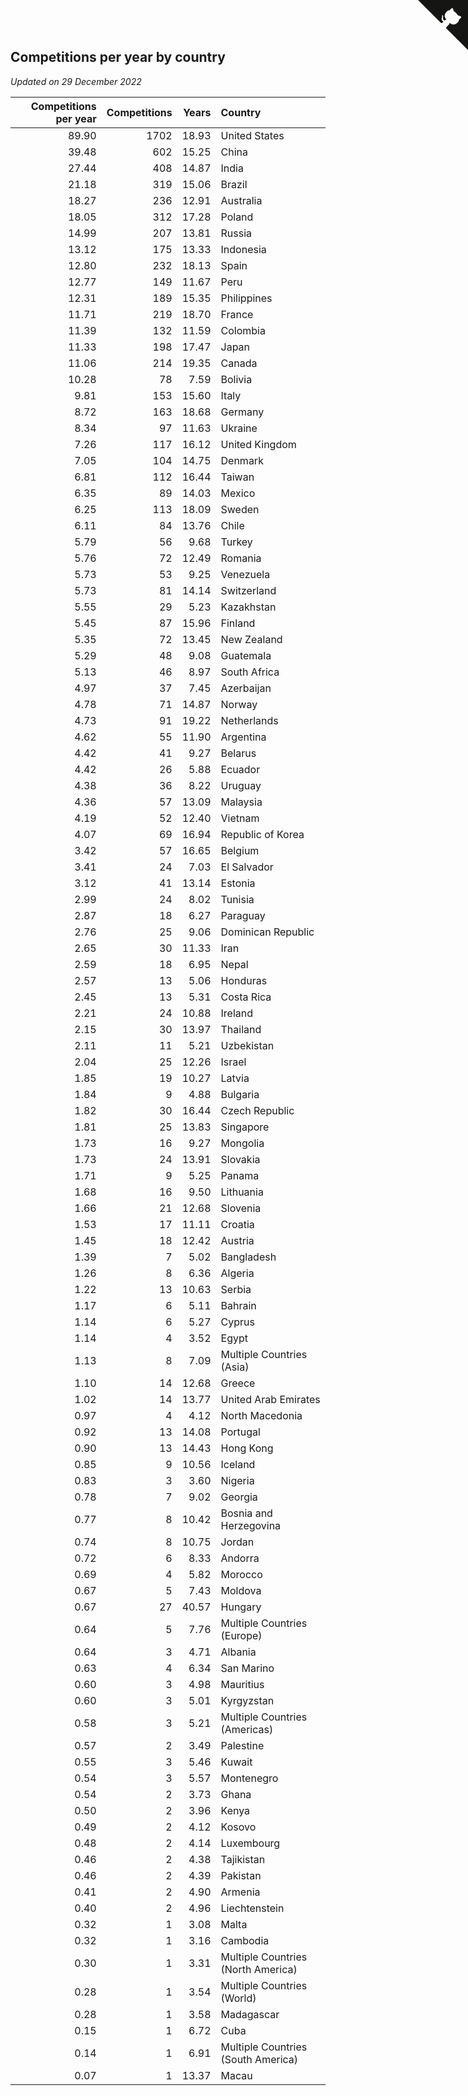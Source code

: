 ## Competitions per year by country

*Updated on 29 December 2022*

| Competitions per year | Competitions | Years | Country |
| ---: | ---: | ---: | :--- |
| 89.90 | 1702 | 18.93 | United States |
| 39.48 | 602 | 15.25 | China |
| 27.44 | 408 | 14.87 | India |
| 21.18 | 319 | 15.06 | Brazil |
| 18.27 | 236 | 12.91 | Australia |
| 18.05 | 312 | 17.28 | Poland |
| 14.99 | 207 | 13.81 | Russia |
| 13.12 | 175 | 13.33 | Indonesia |
| 12.80 | 232 | 18.13 | Spain |
| 12.77 | 149 | 11.67 | Peru |
| 12.31 | 189 | 15.35 | Philippines |
| 11.71 | 219 | 18.70 | France |
| 11.39 | 132 | 11.59 | Colombia |
| 11.33 | 198 | 17.47 | Japan |
| 11.06 | 214 | 19.35 | Canada |
| 10.28 | 78 | 7.59 | Bolivia |
| 9.81 | 153 | 15.60 | Italy |
| 8.72 | 163 | 18.68 | Germany |
| 8.34 | 97 | 11.63 | Ukraine |
| 7.26 | 117 | 16.12 | United Kingdom |
| 7.05 | 104 | 14.75 | Denmark |
| 6.81 | 112 | 16.44 | Taiwan |
| 6.35 | 89 | 14.03 | Mexico |
| 6.25 | 113 | 18.09 | Sweden |
| 6.11 | 84 | 13.76 | Chile |
| 5.79 | 56 | 9.68 | Turkey |
| 5.76 | 72 | 12.49 | Romania |
| 5.73 | 53 | 9.25 | Venezuela |
| 5.73 | 81 | 14.14 | Switzerland |
| 5.55 | 29 | 5.23 | Kazakhstan |
| 5.45 | 87 | 15.96 | Finland |
| 5.35 | 72 | 13.45 | New Zealand |
| 5.29 | 48 | 9.08 | Guatemala |
| 5.13 | 46 | 8.97 | South Africa |
| 4.97 | 37 | 7.45 | Azerbaijan |
| 4.78 | 71 | 14.87 | Norway |
| 4.73 | 91 | 19.22 | Netherlands |
| 4.62 | 55 | 11.90 | Argentina |
| 4.42 | 41 | 9.27 | Belarus |
| 4.42 | 26 | 5.88 | Ecuador |
| 4.38 | 36 | 8.22 | Uruguay |
| 4.36 | 57 | 13.09 | Malaysia |
| 4.19 | 52 | 12.40 | Vietnam |
| 4.07 | 69 | 16.94 | Republic of Korea |
| 3.42 | 57 | 16.65 | Belgium |
| 3.41 | 24 | 7.03 | El Salvador |
| 3.12 | 41 | 13.14 | Estonia |
| 2.99 | 24 | 8.02 | Tunisia |
| 2.87 | 18 | 6.27 | Paraguay |
| 2.76 | 25 | 9.06 | Dominican Republic |
| 2.65 | 30 | 11.33 | Iran |
| 2.59 | 18 | 6.95 | Nepal |
| 2.57 | 13 | 5.06 | Honduras |
| 2.45 | 13 | 5.31 | Costa Rica |
| 2.21 | 24 | 10.88 | Ireland |
| 2.15 | 30 | 13.97 | Thailand |
| 2.11 | 11 | 5.21 | Uzbekistan |
| 2.04 | 25 | 12.26 | Israel |
| 1.85 | 19 | 10.27 | Latvia |
| 1.84 | 9 | 4.88 | Bulgaria |
| 1.82 | 30 | 16.44 | Czech Republic |
| 1.81 | 25 | 13.83 | Singapore |
| 1.73 | 16 | 9.27 | Mongolia |
| 1.73 | 24 | 13.91 | Slovakia |
| 1.71 | 9 | 5.25 | Panama |
| 1.68 | 16 | 9.50 | Lithuania |
| 1.66 | 21 | 12.68 | Slovenia |
| 1.53 | 17 | 11.11 | Croatia |
| 1.45 | 18 | 12.42 | Austria |
| 1.39 | 7 | 5.02 | Bangladesh |
| 1.26 | 8 | 6.36 | Algeria |
| 1.22 | 13 | 10.63 | Serbia |
| 1.17 | 6 | 5.11 | Bahrain |
| 1.14 | 6 | 5.27 | Cyprus |
| 1.14 | 4 | 3.52 | Egypt |
| 1.13 | 8 | 7.09 | Multiple Countries (Asia) |
| 1.10 | 14 | 12.68 | Greece |
| 1.02 | 14 | 13.77 | United Arab Emirates |
| 0.97 | 4 | 4.12 | North Macedonia |
| 0.92 | 13 | 14.08 | Portugal |
| 0.90 | 13 | 14.43 | Hong Kong |
| 0.85 | 9 | 10.56 | Iceland |
| 0.83 | 3 | 3.60 | Nigeria |
| 0.78 | 7 | 9.02 | Georgia |
| 0.77 | 8 | 10.42 | Bosnia and Herzegovina |
| 0.74 | 8 | 10.75 | Jordan |
| 0.72 | 6 | 8.33 | Andorra |
| 0.69 | 4 | 5.82 | Morocco |
| 0.67 | 5 | 7.43 | Moldova |
| 0.67 | 27 | 40.57 | Hungary |
| 0.64 | 5 | 7.76 | Multiple Countries (Europe) |
| 0.64 | 3 | 4.71 | Albania |
| 0.63 | 4 | 6.34 | San Marino |
| 0.60 | 3 | 4.98 | Mauritius |
| 0.60 | 3 | 5.01 | Kyrgyzstan |
| 0.58 | 3 | 5.21 | Multiple Countries (Americas) |
| 0.57 | 2 | 3.49 | Palestine |
| 0.55 | 3 | 5.46 | Kuwait |
| 0.54 | 3 | 5.57 | Montenegro |
| 0.54 | 2 | 3.73 | Ghana |
| 0.50 | 2 | 3.96 | Kenya |
| 0.49 | 2 | 4.12 | Kosovo |
| 0.48 | 2 | 4.14 | Luxembourg |
| 0.46 | 2 | 4.38 | Tajikistan |
| 0.46 | 2 | 4.39 | Pakistan |
| 0.41 | 2 | 4.90 | Armenia |
| 0.40 | 2 | 4.96 | Liechtenstein |
| 0.32 | 1 | 3.08 | Malta |
| 0.32 | 1 | 3.16 | Cambodia |
| 0.30 | 1 | 3.31 | Multiple Countries (North America) |
| 0.28 | 1 | 3.54 | Multiple Countries (World) |
| 0.28 | 1 | 3.58 | Madagascar |
| 0.15 | 1 | 6.72 | Cuba |
| 0.14 | 1 | 6.91 | Multiple Countries (South America) |
| 0.07 | 1 | 13.37 | Macau |


<a href="https://github.com/JustinTimeCuber/wca_statistics" class="github-corner" aria-label="View source on Github"><svg width="80" height="80" viewBox="0 0 250 250" style="fill:#151513; color:#fff; position: absolute; top: 0; border: 0; right: 0;" aria-hidden="true"><path d="M0,0 L115,115 L130,115 L142,142 L250,250 L250,0 Z"></path><path d="M128.3,109.0 C113.8,99.7 119.0,89.6 119.0,89.6 C122.0,82.7 120.5,78.6 120.5,78.6 C119.2,72.0 123.4,76.3 123.4,76.3 C127.3,80.9 125.5,87.3 125.5,87.3 C122.9,97.6 130.6,101.9 134.4,103.2" fill="currentColor" style="transform-origin: 130px 106px;" class="octo-arm"></path><path d="M115.0,115.0 C114.9,115.1 118.7,116.5 119.8,115.4 L133.7,101.6 C136.9,99.2 139.9,98.4 142.2,98.6 C133.8,88.0 127.5,74.4 143.8,58.0 C148.5,53.4 154.0,51.2 159.7,51.0 C160.3,49.4 163.2,43.6 171.4,40.1 C171.4,40.1 176.1,42.5 178.8,56.2 C183.1,58.6 187.2,61.8 190.9,65.4 C194.5,69.0 197.7,73.2 200.1,77.6 C213.8,80.2 216.3,84.9 216.3,84.9 C212.7,93.1 206.9,96.0 205.4,96.6 C205.1,102.4 203.0,107.8 198.3,112.5 C181.9,128.9 168.3,122.5 157.7,114.1 C157.9,116.9 156.7,120.9 152.7,124.9 L141.0,136.5 C139.8,137.7 141.6,141.9 141.8,141.8 Z" fill="currentColor" class="octo-body"></path></svg></a><style>.github-corner:hover .octo-arm{animation:octocat-wave 560ms ease-in-out}@keyframes octocat-wave{0%,100%{transform:rotate(0)}20%,60%{transform:rotate(-25deg)}40%,80%{transform:rotate(10deg)}}@media (max-width:500px){.github-corner:hover .octo-arm{animation:none}.github-corner .octo-arm{animation:octocat-wave 560ms ease-in-out}}</style>
